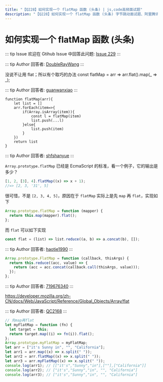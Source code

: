 ```yaml
---
title: "【Q228】如何实现一个 flatMap 函数 (头条) | js,code高频面试题"
description: "【Q228】如何实现一个 flatMap 函数 (头条) 字节跳动面试题、阿里腾讯面试题、美团小米面试题。"
---
```


# 如何实现一个 flatMap 函数 (头条)

::: tip Issue
欢迎在 Gtihub Issue 中回答此问题: [Issue 229](https://github.com/shfshanyue/Daily-Question/issues/229)
:::

::: tip Author
回答者: [DoubleRayWang](https://github.com/DoubleRayWang)
:::

没说不让用 flat；所以有个取巧的办法
const flatMap = arr => arr.flat().map(_ => _);

::: tip Author
回答者: [guanwanxiao](https://github.com/guanwanxiao)
:::

```
function flatMap(arr){
    let list = []
    arr.forEach(item=>{
        if(Array.isArray(item)){
            const l = flatMap(item)
            list.push(...l)
        }else{
            list.push(item)
        }
    })
    return list
}
```

::: tip Author
回答者: [shfshanyue](https://github.com/shfshanyue)
:::

`Array.prototype.flatMap` 已经是 EcmaScript 的标准，看一个例子，它的输出是多少？

```js
[1, 2, [3], 4].flatMap((x) => x + 1);
//=> [2, 3, '31', 5]
```

很可惜，不是 `[2, 3, 4, 5]`，原因在于 `flatMap` 实际上是先 `map` 再 `flat`，实现如下

```js
Array.prototype.flatMap = function (mapper) {
  return this.map(mapper).flat();
};
```

而 `flat` 可以如下实现

```js
const flat = (list) => list.reduce((a, b) => a.concat(b), []);
```

::: tip Author
回答者: [haotie1990](https://github.com/haotie1990)
:::

```js
Array.prototype.FlatMap = function (callback, thisArgs) {
  return this.reduce((acc, value) => {
    return (acc = acc.concat(callback.call(thisArgs, value)));
  });
};
```

::: tip Author
回答者: [719676340](https://github.com/719676340)
:::

https://developer.mozilla.org/zh-CN/docs/Web/JavaScript/Reference/Global_Objects/Array/flat

::: tip Author
回答者: [QC2168](https://github.com/QC2168)
:::

```javascript
// 先map再flat
let myFlatMap = function (fn) {
  let target = this;
  return target.map((i) => fn(i)).flat();
};
Array.prototype.myFlatMap = myFlatMap;
let arr = ["it's Sunny in", "", "California"];
let arr1 = arr.map((x) => x.split(" "));
let arr2 = arr.flatMap((x) => x.split(" "));
let arr3 = arr.myFlatMap((x) => x.split(" "));
console.log(arr1); // [["it's","Sunny","in"],[""],["California"]]
console.log(arr2); // ["it's","Sunny","in", "", "California"]
console.log(arr3); // ["it's","Sunny","in", "", "California"]
```
